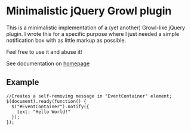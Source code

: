 # Minimalistic jQuery Growl plugin #
This is a minimalistic implementation of a (yet another) Growl-like jQuery plugin. I wrote this for a specific purpose where I just needed a simple notification box with as little markup as possible.

Feel free to use it and abuse it!

See documentation on [homepage](http://wallin.github.com/jquery-growl)

## Example ##

    //Creates a self-removing message in "EventContainer" element;
    $(document).ready(function() {
      $("#EventContainer").notify({
        text: "Hello World!"
      });
    });
